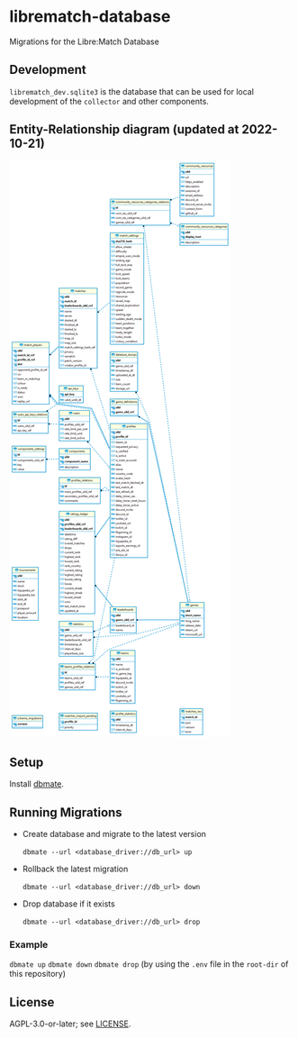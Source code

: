 # librematch-database

Migrations for the Libre:Match Database

<!-- TODO RELEASE
## Open source data

Database dumps can be queried from the `https://api.librematch.org/v1/dumps` endpoint. 

A new database dump is generated every first day of the month at ~4 AM UTC time for the last month.

In case you will use the data, please mention the source (Relic Link API and Libre:Match) and give us a shoutout, thank you!
-->

## Development

`librematch_dev.sqlite3` is the database that can be used for local development of the `collector` and other components.

## Entity-Relationship diagram (updated at 2022-10-21)

![](./docs/librematch_ER.png)

## Setup

Install [dbmate](https://github.com/amacneil/dbmate).

## Running Migrations

- Create database and migrate to the latest version

  `dbmate --url <database_driver://db_url> up`

- Rollback the latest migration

  `dbmate --url <database_driver://db_url> down`

- Drop database if it exists

  `dbmate --url <database_driver://db_url> drop`

### Example

`dbmate up`
`dbmate down`
`dbmate drop`
(by using the `.env` file in the `root-dir` of this repository)

## License

AGPL-3.0-or-later; see [LICENSE](./LICENSE).
